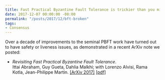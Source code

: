 ```yaml
---
title: Fast Practical Byzantine Fault Tolerance is trickier than you might think
date: 2017-12-07 00:00:00 -08:00
permalink: "/posts/2017/12/bft-broken"
tags:
- Consensus
---
```


Over a decade of improvements to the seminal PBFT work have turned out to have safety or liveness issues, as demonstrated in a recent ArXiv note we posted:

-   _Revisiting Fast Practical Byzantine Fault Tolerance_.  
    Ittai Abraham, Guy Gueta, Dahlia Malkhi; with Lorenzo Alvisi, Rama Kotla, Jean-Philippe Martin. [[ArXiv 2017]](http://arxiv.org/abs/1712.01367) [[pdf]](https://dahliamalkhi.files.wordpress.com/2017/12/revisit-fast-practical-arxiv20172.pdf "revisit-fast-practical-arxiv2017")
